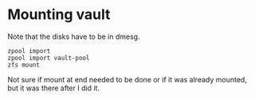 <!-- TITLE: Zfs -->
<!-- SUBTITLE: A quick summary of Zfs -->

# Mounting vault

Note that the disks have to be in dmesg.  

```
zpool import
zpool import vault-pool
zfs mount
```

Not sure if mount at end needed to be done or if it was already mounted, but it was there after I did it.
